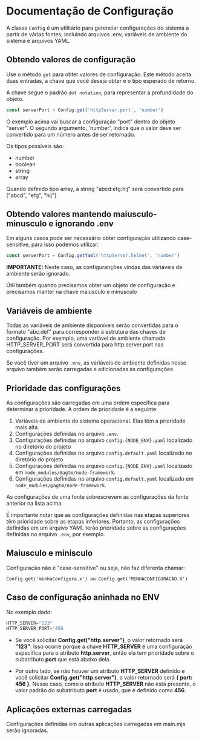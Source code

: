 # Documentação de Configuração

A classe `Config` é um utilitário para gerenciar configurações do sistema a partir de várias fontes, incluindo arquivos .env, variáveis de ambiente do sistema e arquivos YAML.


## Obtendo valores de configuração

Use o método `get` para obter valores de configuração. Este método aceita duas entradas, a chave que você deseja obter e o tipo esperado de retorno.

A chave segue o padrão `dot notation`, para representar a profundidade do objeto.

```javascript
const serverPort = Config.get('httpServer.port', 'number')
```
O exemplo acima vai buscar a configuração "port" dentro do objeto "server". O segundo argumento, 'number', indica que o valor deve ser convertido para um número antes de ser retornado.

Os tipos possíveis são: 

* number
* boolean
* string
* array

Quando definido tipo array, a string "abcd:efg:hij" será convertido para ["abcd", "efg", "hij"]

## Obtendo valores mantendo maiusculo-minusculo e ignorando .env

Em alguns casos pode ser necessário obter configuração utilizando case-sensitive, para isso podemos utilizar:

```javascript
const serverPort = Config.getYaml('httpServer.helmet', 'number')
```

**IMPORTANTE:** Neste caso, as configuranções vindas das váriaveis de ambiente serão ignorado.

Útil também quando precisamos obter um objeto de configuração e precisamos manter na chave maiusculo e minusculo 

## Variáveis de ambiente

Todas as variáveis de ambiente disponíveis serão convertidas para o formato "abc.def" para corresponder à estrutura das chaves de configuração. Por exemplo, uma variável de ambiente chamada HTTP_SERVER_PORT será convertida para http.server.port nas configurações.

Se você tiver um arquivo `.env`, as variáveis de ambiente definidas nesse arquivo também serão carregadas e adicionadas às configurações.

## Prioridade das configurações

As configurações são carregadas em uma ordem específica para determinar a prioridade. A ordem de prioridade é a seguinte:

1. Variáveis de ambiente do sistema operacional. Elas têm a prioridade mais alta.
2. Configurações definidas no arquivo `.env`. 
3. Configurações definidas no arquivo `config.{NODE_ENV}.yaml` localizado no diretório do projeto
4. Configurações definidas no arquivo `config.default.yaml` localizado no diretório do projeto 
5. Configurações definidas no arquivo `config.{NODE_ENV}.yaml`  localizado em `node_modules/@agtm/node-framework`.
6. Configurações definidas no arquivo `config.default.yaml` localizado em `node_modules/@agtm/node-framework`.

As configurações de uma fonte sobrescrevem as configurações da fonte anterior na lista acima.

É importante notar que as configurações definidas nas etapas superiores têm prioridade sobre as etapas inferiores. Portanto, as configurações definidas em um arquivo YAML terão prioridade sobre as configurações definidas no arquivo `.env`, por exemplo.

## Maiusculo e minisculo

Configuração não é "case-sensitive" ou seja, não faz diferenta chamar:

    Config.get('minhaConfigura.x') ou Config.get('MINHACONFIGURACAO.X')  

## Caso de configuração aninhada no ENV

No exemplo dado:

```javascript
HTTP_SERVER="123"
HTTP_SERVER_PORT="456
```

* Se você solicitar **Config.get("http.server")**, o valor retornado será **"123"**. Isso ocorre porque a chave **HTTP_SERVER** é uma configuração específica para o atributo **http.server**, então ela tem prioridade sobre o subatributo **port** que está abaixo dela.

* Por outro lado, se não houver um atributo **HTTP_SERVER** definido e você solicitar **Config.get("http.server")**, o valor retornado será **{ port: 456 }**. Nesse caso, como o atributo **HTTP_SERVER** não está presente, o valor padrão do subatributo **port** é usado, que é definido como **456**.

## Aplicações externas carregadas

Configurações definidas em outras aplicações carregadas em main.mjs serão ignoradas.